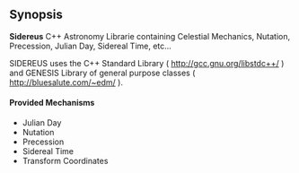 ## Synopsis

**Sidereus** C++ Astronomy Librarie containing Celestial Mechanics, Nutation, Precession, Julian Day, Sidereal Time, etc...

SIDEREUS uses the C++ Standard Library ( http://gcc.gnu.org/libstdc++/ ) and GENESIS Library of general purpose classes ( http://bluesalute.com/~edm/ ).

#### Provided Mechanisms ####

 * Julian Day
 * Nutation
 * Precession
 * Sidereal Time
 * Transform Coordinates

